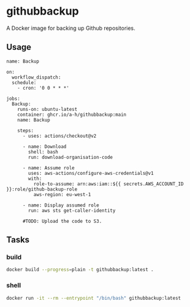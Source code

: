 # githubbackup

A Docker image for backing up Github repositories.

## Usage

```
name: Backup

on:
  workflow_dispatch:
  schedule:
    - cron: '0 0 * * *'

jobs:
  Backup:
    runs-on: ubuntu-latest
    container: ghcr.io/a-h/githubbackup:main
    name: Backup

    steps:
      - uses: actions/checkout@v2

      - name: Download
        shell: bash
        run: download-organisation-code
      
      - name: Assume role
        uses: aws-actions/configure-aws-credentials@v1
        with:
          role-to-assume: arn:aws:iam::${{ secrets.AWS_ACCOUNT_ID }}:role/github-backup-role
          aws-region: eu-west-1

      - name: Display assumed role
        run: aws sts get-caller-identity

      #TODO: Upload the code to S3.
```

## Tasks

### build

```sh
docker build --progress=plain -t githubbackup:latest .
```

### shell

```sh
docker run -it --rm --entrypoint "/bin/bash" githubbackup:latest
```
